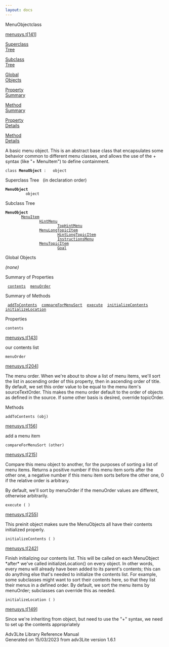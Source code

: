 ```yaml
---
layout: docs
---
```

<span class="title">MenuObject</span><span class="type">class</span>

[menusys.t](../file/menusys.t.html)\[[141](../source/menusys.t.html#141)\]

[Superclass  
Tree](#_SuperClassTree_)

[Subclass  
Tree](#_SubClassTree_)

[Global  
Objects](#_ObjectSummary_)

[Property  
Summary](#_PropSummary_)

[Method  
Summary](#_MethodSummary_)

[Property  
Details](#_Properties_)

[Method  
Details](#_Methods_)

<div class="fdesc">

A basic menu object. This is an abstract base class that encapsulates
some behavior common to different menu classes, and allows the use of
the + syntax (like "+ MenuItem") to define containment.

`class `**`MenuObject`**` :   object`

</div>

<span id="_SuperClassTree_"></span>

<div class="mjhd">

<span class="hdln">Superclass Tree</span>   (in declaration order)

</div>

**`MenuObject`**  
`         object`  
<span id="_SubClassTree_"></span>

<div class="mjhd">

<span class="hdln">Subclass Tree</span>  

</div>

**`MenuObject`**  
`         `[`MenuItem`](../object/MenuItem.html)  
`                 `[`HintMenu`](../object/HintMenu.html)  
`                         `[`TopHintMenu`](../object/TopHintMenu.html)  
`                 `[`MenuLongTopicItem`](../object/MenuLongTopicItem.html)  
`                         `[`HintLongTopicItem`](../object/HintLongTopicItem.html)  
`                         `[`InstructionsMenu`](../object/InstructionsMenu.html)  
`                 `[`MenuTopicItem`](../object/MenuTopicItem.html)  
`                         `[`Goal`](../object/Goal.html)  
<span id="_ObjectSummary_"></span>

<div class="mjhd">

<span class="hdln">Global Objects</span>  

</div>

*(none)* <span id="_PropSummary_"></span>

<div class="mjhd">

<span class="hdln">Summary of Properties</span>  

</div>

` `[`contents`](#contents)`  `[`menuOrder`](#menuOrder)`  `

<span id="_MethodSummary_"></span>

<div class="mjhd">

<span class="hdln">Summary of Methods</span>  

</div>

` `[`addToContents`](#addToContents)`  `[`compareForMenuSort`](#compareForMenuSort)`  `[`execute`](#execute)`  `[`initializeContents`](#initializeContents)`  `[`initializeLocation`](#initializeLocation)`  `

<span id="_Properties_"></span>

<div class="mjhd">

<span class="hdln">Properties</span>  

</div>

<span id="contents"></span>

`contents`

[menusys.t](../file/menusys.t.html)\[[143](../source/menusys.t.html#143)\]

<div class="desc">

our contents list

</div>

<span id="menuOrder"></span>

`menuOrder`

[menusys.t](../file/menusys.t.html)\[[204](../source/menusys.t.html#204)\]

<div class="desc">

The menu order. When we're about to show a list of menu items, we'll
sort the list in ascending order of this property, then in ascending
order of title. By default, we set this order value to be equal to the
menu item's sourceTextOrder. This makes the menu order default to the
order of objects as defined in the source. If some other basis is
desired, override topicOrder.

</div>

<span id="_Methods_"></span>

<div class="mjhd">

<span class="hdln">Methods</span>  

</div>

<span id="addToContents"></span>

`addToContents (obj)`

[menusys.t](../file/menusys.t.html)\[[156](../source/menusys.t.html#156)\]

<div class="desc">

add a menu item

</div>

<span id="compareForMenuSort"></span>

`compareForMenuSort (other)`

[menusys.t](../file/menusys.t.html)\[[215](../source/menusys.t.html#215)\]

<div class="desc">

Compare this menu object to another, for the purposes of sorting a list
of menu items. Returns a positive number if this menu item sorts after
the other one, a negative number if this menu item sorts before the
other one, 0 if the relative order is arbitrary.

By default, we'll sort by menuOrder if the menuOrder values are
different, otherwise arbitrarily.

</div>

<span id="execute"></span>

`execute ( )`

[menusys.t](../file/menusys.t.html)\[[255](../source/menusys.t.html#255)\]

<div class="desc">

This preinit object makes sure the MenuObjects all have their contents
initialized properly.

</div>

<span id="initializeContents"></span>

`initializeContents ( )`

[menusys.t](../file/menusys.t.html)\[[242](../source/menusys.t.html#242)\]

<div class="desc">

Finish initializing our contents list. This will be called on each
MenuObject \*after\* we've called initializeLocation() on every object.
In other words, every menu will already have been added to its parent's
contents; this can do anything else that's needed to initialize the
contents list. For example, some subclasses might want to sort their
contents here, so that they list their menus in a defined order. By
default, we sort the menu items by menuOrder; subclasses can override
this as needed.

</div>

<span id="initializeLocation"></span>

`initializeLocation ( )`

[menusys.t](../file/menusys.t.html)\[[149](../source/menusys.t.html#149)\]

<div class="desc">

Since we're inheriting from object, but need to use the "+" syntax, we
need to set up the contents appropriately

</div>

<div class="ftr">

Adv3Lite Library Reference Manual  
Generated on 15/03/2023 from adv3Lite version 1.6.1

</div>
